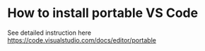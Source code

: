 # How to install portable VS Code

See detailed instruction here https://code.visualstudio.com/docs/editor/portable
